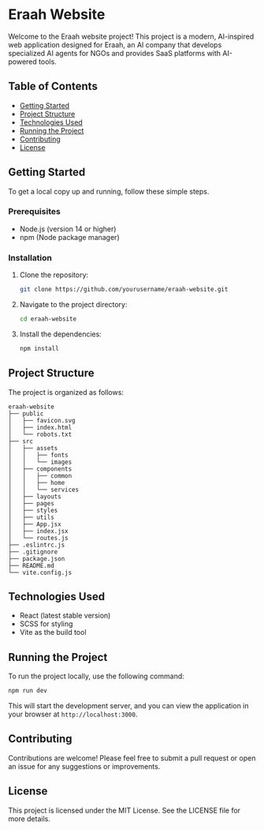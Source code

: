 # Eraah Website

Welcome to the Eraah website project! This project is a modern, AI-inspired web application designed for Eraah, an AI company that develops specialized AI agents for NGOs and provides SaaS platforms with AI-powered tools.

## Table of Contents

- [Getting Started](#getting-started)
- [Project Structure](#project-structure)
- [Technologies Used](#technologies-used)
- [Running the Project](#running-the-project)
- [Contributing](#contributing)
- [License](#license)

## Getting Started

To get a local copy up and running, follow these simple steps.

### Prerequisites

- Node.js (version 14 or higher)
- npm (Node package manager)

### Installation

1. Clone the repository:
   ```bash
   git clone https://github.com/yourusername/eraah-website.git
   ```
2. Navigate to the project directory:
   ```bash
   cd eraah-website
   ```
3. Install the dependencies:
   ```bash
   npm install
   ```

## Project Structure

The project is organized as follows:

```
eraah-website
├── public
│   ├── favicon.svg
│   ├── index.html
│   └── robots.txt
├── src
│   ├── assets
│   │   ├── fonts
│   │   └── images
│   ├── components
│   │   ├── common
│   │   ├── home
│   │   └── services
│   ├── layouts
│   ├── pages
│   ├── styles
│   ├── utils
│   ├── App.jsx
│   ├── index.jsx
│   └── routes.js
├── .eslintrc.js
├── .gitignore
├── package.json
├── README.md
└── vite.config.js
```

## Technologies Used

- React (latest stable version)
- SCSS for styling
- Vite as the build tool

## Running the Project

To run the project locally, use the following command:

```bash
npm run dev
```

This will start the development server, and you can view the application in your browser at `http://localhost:3000`.

## Contributing

Contributions are welcome! Please feel free to submit a pull request or open an issue for any suggestions or improvements.

## License

This project is licensed under the MIT License. See the LICENSE file for more details.